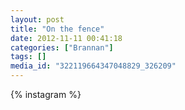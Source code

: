 ```yaml
---
layout: post
title: "On the fence"
date: 2012-11-11 00:41:18
categories: ["Brannan"]
tags: []
media_id: "322119664347048829_326209"
---
```


{% instagram %}
